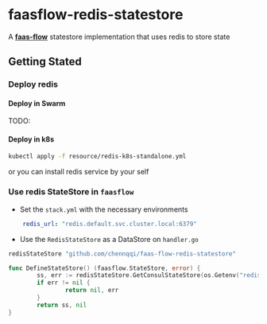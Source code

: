 # faasflow-redis-statestore
A **[faas-flow](https://github.com/s8sg/faas-flow)** statestore implementation that uses redis to store state

## Getting Stated

### Deploy redis

#### Deploy in Swarm

TODO:

#### Deploy in k8s

```bash
kubectl apply -f resource/redis-k8s-standalone.yml
```

or you can install redis service by your self



### Use redis StateStore in `faasflow`
* Set the `stack.yml` with the necessary environments
```yaml
    redis_url: "redis.default.svc.cluster.local:6379"
```
* Use the `RedisStateStore` as a DataStore on `handler.go`
```go
redisStateStore "github.com/chennqqi/faas-flow-redis-statestore"

func DefineStateStore() (faasflow.StateStore, error) {
        ss, err := redisStateStore.GetConsulStateStore(os.Getenv("redis_url"), os.Getenv("redis_master"))
        if err != nil {
                return nil, err
        }
        return ss, nil
}
```
